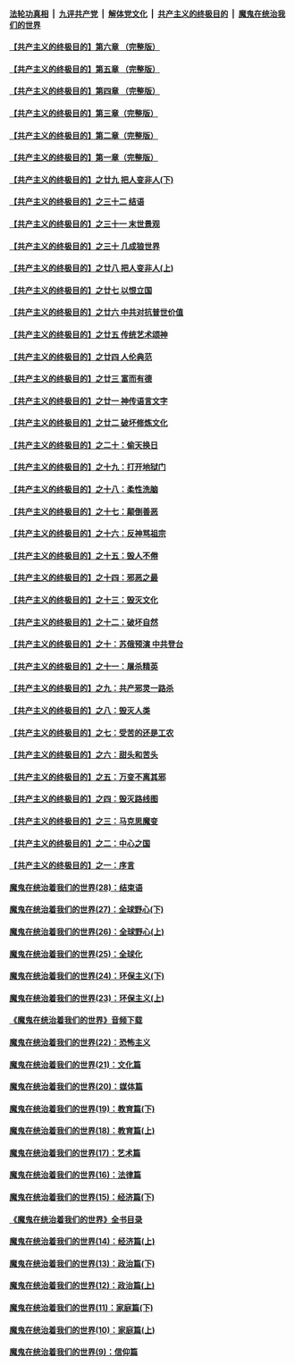 

####  [法轮功真相](../../../../basic/blob/master/README.md?t=04191501) &nbsp;|&nbsp; [九评共产党](../../../../9ping.md/blob/master/README.md?t=04191501) &nbsp;|&nbsp; [解体党文化](../../../../jtdwh.md/blob/master/README.md?t=04191501)  &nbsp;|&nbsp; [共产主义的终极目的](../../../../gczydzjmd.md/blob/master/README.md?t=04191501) &nbsp;|&nbsp; [魔鬼在统治我们的世界](../../../../mgztzwmdsj.md/blob/master/README.md?t=04191501) 

#### [【共产主义的终极目的】第六章 （完整版）](../pages/nsc422/n11428913.md?t=04191501) 

#### [【共产主义的终极目的】第五章 （完整版）](../pages/nsc422/n11428912.md?t=04191501) 

#### [【共产主义的终极目的】第四章 （完整版）](../pages/nsc422/n11428907.md?t=04191501) 

#### [【共产主义的终极目的】第三章（完整版）](../pages/nsc422/n11428848.md?t=04191501) 

#### [【共产主义的终极目的】第二章（完整版）](../pages/nsc422/n11428831.md?t=04191501) 

#### [【共产主义的终极目的】第一章（完整版）](../pages/nsc422/n11417651.md?t=04191501) 

#### [【共产主义的终极目的】之廿九 把人变非人(下)](../pages/nsc422/n11344140.md?t=04191501) 

#### [【共产主义的终极目的】之三十二 结语](../pages/nsc422/n11360535.md?t=04191501) 

#### [【共产主义的终极目的】之三十一 末世景观](../pages/nsc422/n11351129.md?t=04191501) 

#### [【共产主义的终极目的】之三十 几成狼世界](../pages/nsc422/n11348280.md?t=04191501) 

#### [【共产主义的终极目的】之廿八 把人变非人(上)](../pages/nsc422/n11340492.md?t=04191501) 

#### [【共产主义的终极目的】之廿七 以恨立国](../pages/nsc422/n11336944.md?t=04191501) 

#### [【共产主义的终极目的】之廿六 中共对抗普世价值](../pages/nsc422/n11324785.md?t=04191501) 

#### [【共产主义的终极目的】之廿五 传统艺术颂神](../pages/nsc422/n11296396.md?t=04191501) 

#### [【共产主义的终极目的】之廿四 人伦典范](../pages/nsc422/n11296397.md?t=04191501) 

#### [【共产主义的终极目的】之廿三 富而有德](../pages/nsc422/n11283598.md?t=04191501) 

#### [【共产主义的终极目的】之廿一 神传语言文字](../pages/nsc422/n11263265.md?t=04191501) 

#### [【共产主义的终极目的】之廿二 破坏修炼文化](../pages/nsc422/n11245728.md?t=04191501) 

#### [【共产主义的终极目的】之二十：偷天换日](../pages/nsc422/n11238846.md?t=04191501) 

#### [【共产主义的终极目的】之十九：打开地狱门](../pages/nsc422/n11206376.md?t=04191501) 

#### [【共产主义的终极目的】之十八：柔性洗脑](../pages/nsc422/n11199994.md?t=04191501) 

#### [【共产主义的终极目的】之十七：颠倒善恶](../pages/nsc422/n11179782.md?t=04191501) 

#### [【共产主义的终极目的】之十六：反神骂祖宗](../pages/nsc422/n11166798.md?t=04191501) 

#### [【共产主义的终极目的】之十五：毁人不倦](../pages/nsc422/n11166792.md?t=04191501) 

#### [【共产主义的终极目的】之十四：邪恶之最](../pages/nsc422/n11150249.md?t=04191501) 

#### [【共产主义的终极目的】之十三：毁灭文化](../pages/nsc422/n11135227.md?t=04191501) 

#### [【共产主义的终极目的】之十二：破坏自然](../pages/nsc422/n11135214.md?t=04191501) 

#### [【共产主义的终极目的】之十：苏俄预演 中共登台](../pages/nsc422/n11118424.md?t=04191501) 

#### [【共产主义的终极目的】之十一：屠杀精英](../pages/nsc422/n11118442.md?t=04191501) 

#### [【共产主义的终极目的】之九：共产邪灵一路杀](../pages/nsc422/n11114139.md?t=04191501) 

#### [【共产主义的终极目的】之八：毁灭人类](../pages/nsc422/n11108503.md?t=04191501) 

#### [【共产主义的终极目的】之七：受苦的还是工农](../pages/nsc422/n11101809.md?t=04191501) 

#### [【共产主义的终极目的】之六：甜头和苦头](../pages/nsc422/n11096971.md?t=04191501) 

#### [【共产主义的终极目的】之五：万变不离其邪](../pages/nsc422/n11091285.md?t=04191501) 

#### [【共产主义的终极目的】之四：毁灭路线图](../pages/nsc422/n11086284.md?t=04191501) 

#### [【共产主义的终极目的】之三：马克思魔变](../pages/nsc422/n11061941.md?t=04191501) 

#### [【共产主义的终极目的】之二：中心之国](../pages/nsc422/n11047728.md?t=04191501) 

#### [【共产主义的终极目的】之一：序言](../pages/nsc422/n11086077.md?t=04191501) 

#### [魔鬼在统治着我们的世界(28)：结束语](../pages/nsc422/n10936246.md?t=04191501) 

#### [魔鬼在统治着我们的世界(27)：全球野心(下)](../pages/nsc422/n10928319.md?t=04191501) 

#### [魔鬼在统治着我们的世界(26)：全球野心(上)](../pages/nsc422/n10900318.md?t=04191501) 

#### [魔鬼在统治着我们的世界(25)：全球化](../pages/nsc422/n10788205.md?t=04191501) 

#### [魔鬼在统治着我们的世界(24)：环保主义(下)](../pages/nsc422/n10695307.md?t=04191501) 

#### [魔鬼在统治着我们的世界(23)：环保主义(上)](../pages/nsc422/n10688613.md?t=04191501) 

#### [《魔鬼在统治着我们的世界》音频下载](../pages/nsc422/n10635553.md?t=04191501) 

#### [魔鬼在统治着我们的世界(22)：恐怖主义](../pages/nsc422/n10614727.md?t=04191501) 

#### [魔鬼在统治着我们的世界(21)：文化篇](../pages/nsc422/n10597706.md?t=04191501) 

#### [魔鬼在统治着我们的世界(20)：媒体篇](../pages/nsc422/n10586579.md?t=04191501) 

#### [魔鬼在统治着我们的世界(19)：教育篇(下)](../pages/nsc422/n10564808.md?t=04191501) 

#### [魔鬼在统治着我们的世界(18)：教育篇(上)](../pages/nsc422/n10526970.md?t=04191501) 

#### [魔鬼在统治着我们的世界(17)：艺术篇](../pages/nsc422/n10499093.md?t=04191501) 

#### [魔鬼在统治着我们的世界(16)：法律篇](../pages/nsc422/n10485969.md?t=04191501) 

#### [魔鬼在统治着我们的世界(15)：经济篇(下)](../pages/nsc422/n10469975.md?t=04191501) 

#### [《魔鬼在统治着我们的世界》全书目录](../pages/nsc422/n10464261.md?t=04191501) 

#### [魔鬼在统治着我们的世界(14)：经济篇(上)](../pages/nsc422/n10457370.md?t=04191501) 

#### [魔鬼在统治着我们的世界(13)：政治篇(下)](../pages/nsc422/n10448270.md?t=04191501) 

#### [魔鬼在统治着我们的世界(12)：政治篇(上)](../pages/nsc422/n10444576.md?t=04191501) 

#### [魔鬼在统治着我们的世界(11)：家庭篇(下)](../pages/nsc422/n10440961.md?t=04191501) 

#### [魔鬼在统治着我们的世界(10)：家庭篇(上)](../pages/nsc422/n10435448.md?t=04191501) 

#### [魔鬼在统治着我们的世界(9)：信仰篇](../pages/nsc422/n10432159.md?t=04191501) 

